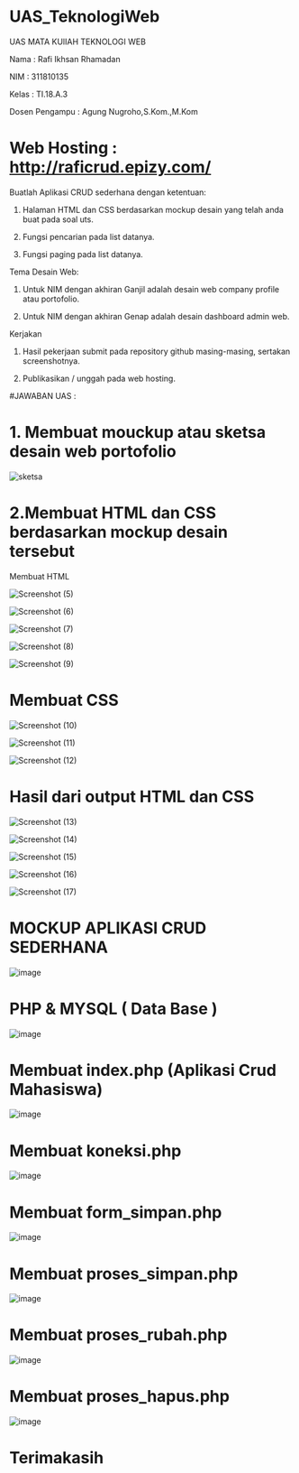 # UAS_TeknologiWeb

UAS MATA KUlIAH TEKNOLOGI WEB

Nama  : Rafi Ikhsan Rhamadan 

NIM   : 311810135

Kelas : TI.18.A.3

Dosen Pengampu  : Agung Nugroho,S.Kom.,M.Kom

# Web Hosting : http://raficrud.epizy.com/

Buatlah Aplikasi CRUD sederhana dengan ketentuan:

1. Halaman HTML dan CSS berdasarkan mockup desain yang telah anda buat pada soal uts.

2. Fungsi pencarian pada list datanya.

3. Fungsi paging pada list datanya.

Tema Desain Web:

1. Untuk NIM dengan akhiran Ganjil adalah desain web company profile atau portofolio.

2. Untuk NIM dengan akhiran Genap adalah desain dashboard admin web.

Kerjakan

1. Hasil pekerjaan submit pada repository github masing-masing, sertakan screenshotnya.

2. Publikasikan / unggah pada web hosting.

#JAWABAN UAS :

# 1. Membuat mouckup atau sketsa desain web portofolio


![sketsa](https://user-images.githubusercontent.com/46708621/80857922-f48f7900-8c7f-11ea-9ffd-e8e7c7dfd4cd.jpeg)


# 2.Membuat HTML dan CSS berdasarkan mockup desain tersebut
Membuat HTML


![Screenshot (5)](https://user-images.githubusercontent.com/46708621/80857991-8dbe8f80-8c80-11ea-9d82-9935e2dc50aa.png)


![Screenshot (6)](https://user-images.githubusercontent.com/46708621/80858013-b34b9900-8c80-11ea-985e-e79dcc613c07.png)


![Screenshot (7)](https://user-images.githubusercontent.com/46708621/80858044-da09cf80-8c80-11ea-8829-6765645dae18.png)


![Screenshot (8)](https://user-images.githubusercontent.com/46708621/80858060-fb6abb80-8c80-11ea-932b-82075c42b076.png)



![Screenshot (9)](https://user-images.githubusercontent.com/46708621/80858079-150c0300-8c81-11ea-83c6-2dff87bda665.png)


# Membuat CSS


![Screenshot (10)](https://user-images.githubusercontent.com/46708621/80858112-5e5c5280-8c81-11ea-8026-70fd42633fd2.png)


![Screenshot (11)](https://user-images.githubusercontent.com/46708621/80858128-759b4000-8c81-11ea-9a50-186aa22049b1.png)


![Screenshot (12)](https://user-images.githubusercontent.com/46708621/80858170-c01cbc80-8c81-11ea-9623-b5eacbe9f8ec.png)


# Hasil dari output HTML dan CSS 


![Screenshot (13)](https://user-images.githubusercontent.com/46708621/80858226-2bff2500-8c82-11ea-9df5-6beb1a9fcab7.png)


![Screenshot (14)](https://user-images.githubusercontent.com/46708621/80858320-e3943700-8c82-11ea-9aa6-acb3b2520b24.png)



![Screenshot (15)](https://user-images.githubusercontent.com/46708621/80858256-800a0980-8c82-11ea-996f-319f2b703848.png)


![Screenshot (16)](https://user-images.githubusercontent.com/46708621/80858265-944e0680-8c82-11ea-82cb-289848537888.png)


![Screenshot (17)](https://user-images.githubusercontent.com/46708621/80858280-aa5bc700-8c82-11ea-91a8-bcb4dbbabe87.png)

# MOCKUP APLIKASI CRUD SEDERHANA

![image](https://user-images.githubusercontent.com/46708621/87243880-d0ac9880-c463-11ea-8e54-f8a6b243ca89.png)


# PHP & MYSQL ( Data Base )

![image](https://user-images.githubusercontent.com/46708621/87243911-2c772180-c464-11ea-8a8d-b2ac9f3fc790.png)


# Membuat index.php (Aplikasi Crud Mahasiswa)

![image](https://user-images.githubusercontent.com/46708621/87243949-87a91400-c464-11ea-9032-022dc1799d4f.png)


# Membuat koneksi.php

![image](https://user-images.githubusercontent.com/46708621/87243988-c939bf00-c464-11ea-9814-27bd05f2212d.png)


# Membuat form_simpan.php

![image](https://user-images.githubusercontent.com/46708621/87244010-0736e300-c465-11ea-85c8-eb3772c94af8.png)


# Membuat proses_simpan.php

![image](https://user-images.githubusercontent.com/46708621/87244043-22a1ee00-c465-11ea-8ddc-57a3ad322a73.png)


# Membuat proses_rubah.php

![image](https://user-images.githubusercontent.com/46708621/87244073-3e0cf900-c465-11ea-8b02-17ccda419ef3.png)


# Membuat proses_hapus.php

![image](https://user-images.githubusercontent.com/46708621/87244100-567d1380-c465-11ea-95e4-02a5c5c72a94.png)


# Terimakasih





